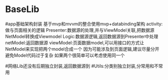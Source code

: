 # BaseLib
#app基础架构封装
  基于mvp和mvvm的整合使用mvp+databinding架构
  activity:做与页面相关的逻辑
  Presenter:数据源的处理,并与ViewModel关联,把数据源NetModel转换成Viewmodel
  Logic:数据源逻辑,返回数据源到Presenter中处理
  netModel:返回数据源
  viewModel:页面数据model,可以用接口的方式让NetModel来实现把两个model合成一个
            因为可能涉及到页面逻辑,建议尽量分开避免Model代码过于复杂
  如果两个很简单可以考虑使用同一个
 
#网络Lib还没有后期独立封装,返回数据源到
#Utils:分类别独立封装,分常用和不常用
